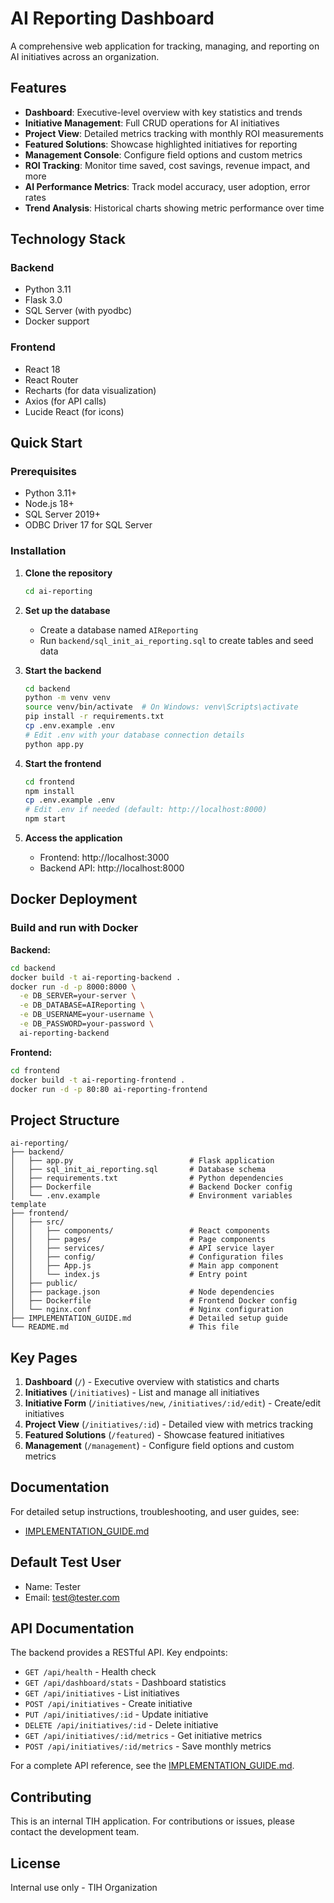 # AI Reporting Dashboard

A comprehensive web application for tracking, managing, and reporting on AI initiatives across an organization.

## Features

- **Dashboard**: Executive-level overview with key statistics and trends
- **Initiative Management**: Full CRUD operations for AI initiatives
- **Project View**: Detailed metrics tracking with monthly ROI measurements
- **Featured Solutions**: Showcase highlighted initiatives for reporting
- **Management Console**: Configure field options and custom metrics
- **ROI Tracking**: Monitor time saved, cost savings, revenue impact, and more
- **AI Performance Metrics**: Track model accuracy, user adoption, error rates
- **Trend Analysis**: Historical charts showing metric performance over time

## Technology Stack

### Backend
- Python 3.11
- Flask 3.0
- SQL Server (with pyodbc)
- Docker support

### Frontend
- React 18
- React Router
- Recharts (for data visualization)
- Axios (for API calls)
- Lucide React (for icons)

## Quick Start

### Prerequisites
- Python 3.11+
- Node.js 18+
- SQL Server 2019+
- ODBC Driver 17 for SQL Server

### Installation

1. **Clone the repository**
   ```bash
   cd ai-reporting
   ```

2. **Set up the database**
   - Create a database named `AIReporting`
   - Run `backend/sql_init_ai_reporting.sql` to create tables and seed data

3. **Start the backend**
   ```bash
   cd backend
   python -m venv venv
   source venv/bin/activate  # On Windows: venv\Scripts\activate
   pip install -r requirements.txt
   cp .env.example .env
   # Edit .env with your database connection details
   python app.py
   ```

4. **Start the frontend**
   ```bash
   cd frontend
   npm install
   cp .env.example .env
   # Edit .env if needed (default: http://localhost:8000)
   npm start
   ```

5. **Access the application**
   - Frontend: http://localhost:3000
   - Backend API: http://localhost:8000

## Docker Deployment

### Build and run with Docker

**Backend:**
```bash
cd backend
docker build -t ai-reporting-backend .
docker run -d -p 8000:8000 \
  -e DB_SERVER=your-server \
  -e DB_DATABASE=AIReporting \
  -e DB_USERNAME=your-username \
  -e DB_PASSWORD=your-password \
  ai-reporting-backend
```

**Frontend:**
```bash
cd frontend
docker build -t ai-reporting-frontend .
docker run -d -p 80:80 ai-reporting-frontend
```

## Project Structure

```
ai-reporting/
├── backend/
│   ├── app.py                          # Flask application
│   ├── sql_init_ai_reporting.sql       # Database schema
│   ├── requirements.txt                # Python dependencies
│   ├── Dockerfile                      # Backend Docker config
│   └── .env.example                    # Environment variables template
├── frontend/
│   ├── src/
│   │   ├── components/                 # React components
│   │   ├── pages/                      # Page components
│   │   ├── services/                   # API service layer
│   │   ├── config/                     # Configuration files
│   │   ├── App.js                      # Main app component
│   │   └── index.js                    # Entry point
│   ├── public/
│   ├── package.json                    # Node dependencies
│   ├── Dockerfile                      # Frontend Docker config
│   └── nginx.conf                      # Nginx configuration
├── IMPLEMENTATION_GUIDE.md             # Detailed setup guide
└── README.md                           # This file
```

## Key Pages

1. **Dashboard** (`/`) - Executive overview with statistics and charts
2. **Initiatives** (`/initiatives`) - List and manage all initiatives
3. **Initiative Form** (`/initiatives/new`, `/initiatives/:id/edit`) - Create/edit initiatives
4. **Project View** (`/initiatives/:id`) - Detailed view with metrics tracking
5. **Featured Solutions** (`/featured`) - Showcase featured initiatives
6. **Management** (`/management`) - Configure field options and custom metrics

## Documentation

For detailed setup instructions, troubleshooting, and user guides, see:
- [IMPLEMENTATION_GUIDE.md](./IMPLEMENTATION_GUIDE.md)

## Default Test User

- Name: Tester
- Email: test@tester.com

## API Documentation

The backend provides a RESTful API. Key endpoints:

- `GET /api/health` - Health check
- `GET /api/dashboard/stats` - Dashboard statistics
- `GET /api/initiatives` - List initiatives
- `POST /api/initiatives` - Create initiative
- `PUT /api/initiatives/:id` - Update initiative
- `DELETE /api/initiatives/:id` - Delete initiative
- `GET /api/initiatives/:id/metrics` - Get initiative metrics
- `POST /api/initiatives/:id/metrics` - Save monthly metrics

For a complete API reference, see the [IMPLEMENTATION_GUIDE.md](./IMPLEMENTATION_GUIDE.md).

## Contributing

This is an internal TIH application. For contributions or issues, please contact the development team.

## License

Internal use only - TIH Organization
